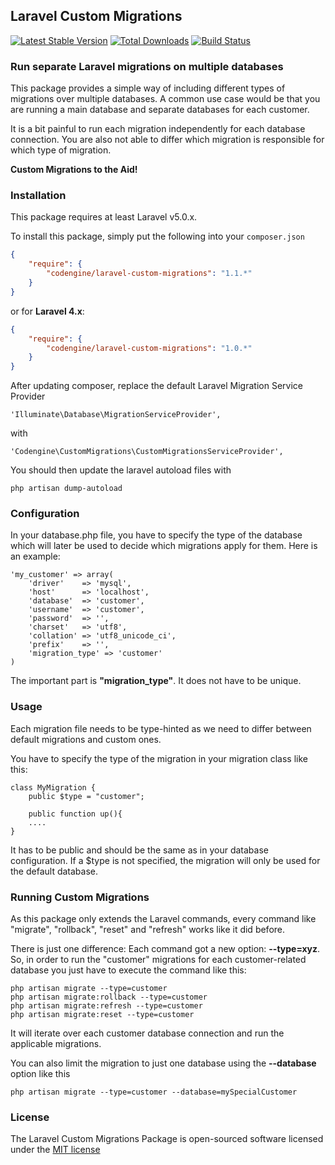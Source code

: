 ## Laravel Custom Migrations
[![Latest Stable Version](https://poser.pugx.org/codengine/laravel-custom-migrations/version.png)](https://packagist.org/packages/codengine/laravel-custom-migrations) [![Total Downloads](https://poser.pugx.org/codengine/laravel-custom-migrations/d/total.png)](https://packagist.org/packages/codengine/laravel-custom-migrations) [![Build Status](https://travis-ci.org/codengine/laravel-custom-migrations.svg?branch=master)](https://travis-ci.org/codengine/laravel-custom-migrations)

### Run separate Laravel migrations on multiple databases ###

This package provides a simple way of including different types of migrations over multiple databases. A common use case would be that you are running a main database and separate databases for each customer.

It is a bit painful to run each migration independently for each database connection. You are also not able to differ which migration is responsible for which type of migration.

**Custom Migrations to the Aid!**

### Installation ###
This package requires at least Laravel v5.0.x.

To install this package, simply put the following into your `composer.json`

```json
{
    "require": {
        "codengine/laravel-custom-migrations": "1.1.*"
    }
}
```

or for **Laravel 4.x**:

```json
{
    "require": {
        "codengine/laravel-custom-migrations": "1.0.*"
    }
}
```
    
After updating composer, replace the default Laravel Migration Service Provider

    'Illuminate\Database\MigrationServiceProvider',
    
with
    
    'Codengine\CustomMigrations\CustomMigrationsServiceProvider',
    
You should then update the laravel autoload files with
    
    php artisan dump-autoload
    
    
### Configuration ###
In your database.php file, you have to specify the type of the database which will later be used to decide which migrations apply for them. Here is an example:

	'my_customer' => array(
		'driver'    => 'mysql',
		'host'      => 'localhost',
		'database'  => 'customer',
		'username'  => 'customer',
		'password'  => '',
		'charset'   => 'utf8',
		'collation' => 'utf8_unicode_ci',
		'prefix'    => '',
		'migration_type' => 'customer'
	)		
	
The important part is **"migration_type"**. It does not have to be unique.

### Usage ###
Each migration file needs to be type-hinted as we need to differ between default migrations and custom ones.

You have to specify the type of the migration in your migration class like this:

    class MyMigration {
        public $type = "customer";
        
        public function up(){
        ....
    }
    
It has to be public and should be the same as in your database configuration. If a $type is not specified, the migration will only be used for the default database.

### Running Custom Migrations ###
As this package only extends the Laravel commands, every command like "migrate", "rollback", "reset" and "refresh" works like it did before.

There is just one difference:
Each command got a new option: **--type=xyz**. So, in order to run the "customer" migrations for each customer-related database you just have to execute the command like this:

    php artisan migrate --type=customer
    php artisan migrate:rollback --type=customer
    php artisan migrate:refresh --type=customer
    php artisan migrate:reset --type=customer
    
It will iterate over each customer database connection and run the applicable migrations.

You can also limit the migration to just one database using the **--database** option like this
    
    php artisan migrate --type=customer --database=mySpecialCustomer

### License
The Laravel Custom Migrations Package is open-sourced software licensed under the [MIT license](http://opensource.org/licenses/MIT)
